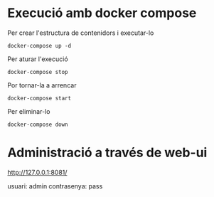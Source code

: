 # Execució amb docker compose

Per crear l'estructura de contenidors i executar-lo
```
docker-compose up -d 
```

Per aturar l'execució
```
docker-compose stop
```

Por tornar-la a arrencar
```
docker-compose start
```

Per eliminar-lo
```
docker-compose down
```


# Administració a través de web-ui
http://127.0.0.1:8081/

usuari: admin
contrasenya: pass
